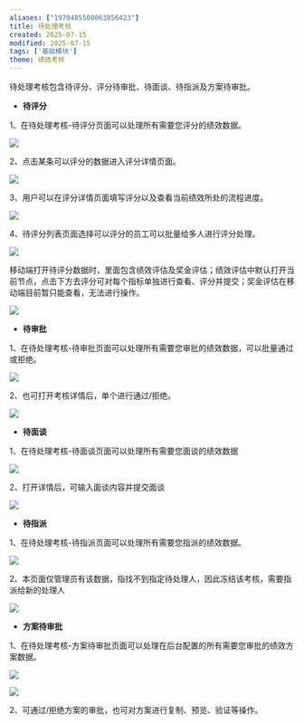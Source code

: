 ```yaml
---
aliases: ["1970485500063856423"]
title: 待处理考核
created: 2025-07-15
modified: 2025-07-15
tags: ['基础模块']
theme: 绩效考核
---
```


待处理考核包含待评分、评分待审批、待面谈、待指派及方案待审批。

- **待评分**

1、在待处理考核-待评分页面可以处理所有需要您评分的绩效数据。

![](https://myhelpdoc.oss-cn-heyuan.aliyuncs.com/mdimages/d04d89f2b506afcfe0f6c3d26aa0d8fb.jpg)

2、点击某条可以评分的数据进入评分详情页面。

![](https://myhelpdoc.oss-cn-heyuan.aliyuncs.com/mdimages/22555e9717e9e6874977f17725d61672.jpg)

3、用户可以在评分详情页面填写评分以及查看当前绩效所处的流程进度。

![](https://myhelpdoc.oss-cn-heyuan.aliyuncs.com/mdimages/b5b8ec8130cd3a53a591229669a716b2.jpg)

4、待评分列表页面选择可以评分的员工可以批量给多人进行评分处理。

**![](https://myhelpdoc.oss-cn-heyuan.aliyuncs.com/mdimages/e3bb5c4f7f32ad4499ccf1e47457eedb.jpg)**

移动端打开待评分数据时，里面包含绩效评估及奖金评估；绩效评估中默认打开当前节点，点击下方去评分可对每个指标单独进行查看、评分并提交；奖金评估在移动端目前暂只能查看，无法进行操作。

**![](https://myhelpdoc.oss-cn-heyuan.aliyuncs.com/mdimages/60c65d589fe30c79dc69f9a23a586dd3.jpg)**

- **待审批**

1、在待处理考核-待审批页面可以处理所有需要您审批的绩效数据，可以批量通过或拒绝。

![](https://myhelpdoc.oss-cn-heyuan.aliyuncs.com/mdimages/03ad80be2a5baaf64b63f0c5d48bda8c.jpg)

2、也可打开考核详情后，单个进行通过/拒绝。

![](https://myhelpdoc.oss-cn-heyuan.aliyuncs.com/mdimages/d211cdc0dab8433e4989e301124c4d22.jpg)

- **待面谈**

1、在待处理考核-待面谈页面可以处理所有需要您面谈的绩效数据

![](https://myhelpdoc.oss-cn-heyuan.aliyuncs.com/mdimages/6962a72cf97eb73c2b34b38604f274d7.jpg)

2、打开详情后，可输入面谈内容并提交面谈

![](https://myhelpdoc.oss-cn-heyuan.aliyuncs.com/mdimages/28bf456b9eda0b559e89ed10b43c8027.jpg)

- **待指派**

1、在待处理考核-待指派页面可以处理所有需要您指派的绩效数据。

![](https://myhelpdoc.oss-cn-heyuan.aliyuncs.com/mdimages/f53fca580d1157c449dea5f2f8fea2c1.jpg)

2、本页面仅管理员有该数据，指找不到指定待处理人，因此冻结该考核，需要指派给新的处理人

![](https://myhelpdoc.oss-cn-heyuan.aliyuncs.com/mdimages/c52a4a03afb9d47cbd79068d6cdb1ab0.jpg)

- **方案待审批**

1、在待处理考核-方案待审批页面可以处理在后台配置的所有需要您审批的绩效方案数据。

![](https://myhelpdoc.oss-cn-heyuan.aliyuncs.com/mdimages/d4764b3e535ad051fa3efdae2864b4da.jpg)

![](https://myhelpdoc.oss-cn-heyuan.aliyuncs.com/mdimages/7dec45e9ae367ec1a0f7a2a92c97031f.jpg)

2、可通过/拒绝方案的审批，也可对方案进行复制、预览、验证等操作。

